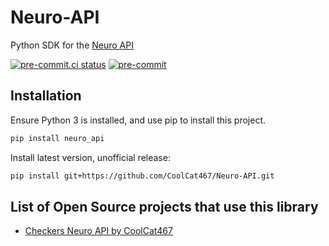 # Neuro-API
Python SDK for the [Neuro API](https://github.com/VedalAI/neuro-game-sdk)

<!-- BADGIE TIME -->

[![pre-commit.ci status](https://results.pre-commit.ci/badge/github/CoolCat467/Neuro-API/main.svg)](https://results.pre-commit.ci/latest/github/CoolCat467/Neuro-API/main)
[![pre-commit](https://img.shields.io/badge/pre--commit-enabled-brightgreen?logo=pre-commit)](https://github.com/pre-commit/pre-commit)

<!-- END BADGIE TIME -->

## Installation
Ensure Python 3 is installed, and use pip to install this project.

```bash
pip install neuro_api
```

Install latest version, unofficial release:
```bash
pip install git+https://github.com/CoolCat467/Neuro-API.git
```

## List of Open Source projects that use this library
- [Checkers Neuro API by CoolCat467](https://github.com/CoolCat467/Checkers-Neuro-Client)

